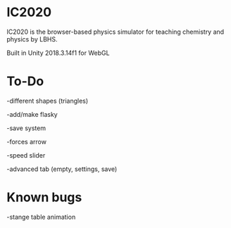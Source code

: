 ﻿# IC2020
IC2020 is the browser-based physics simulator for teaching chemistry and physics by LBHS.

Built in Unity 2018.3.14f1 for WebGL

# To-Do
-different shapes (triangles)

-add/make flasky

-save system

-forces arrow

-speed slider

-advanced tab (empty, settings, save)

# Known bugs

-stange table animation